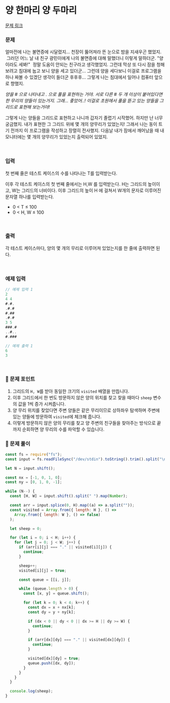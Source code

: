 # 양 한마리 양 두마리

[문제 링크](https://www.acmicpc.net/problem/11123)

### 문제

얼마전에 나는 불면증에 시달렸지... 천장이 뚫어져라 뜬 눈으로 밤을 지새우곤 했었지.  그러던 어느 날 내 친구 광민이에게 나의 불면증에 대해 말했더니 이렇게 말하더군. "양이라도 세봐!"  정말 도움이 안되는 친구라고 생각했었지. 그런데 막상 또 다시 잠을 청해보려고 침대에 눕고 보니 양을 세고 있더군... 그런데 양을 세다보니 이걸로 프로그램을 하나 짜볼 수 있겠단 생각이 들더군 후후후... 그렇게 나는 침대에서 일어나 컴퓨터 앞으로 향했지.

_양을 # 으로 나타내고 . 으로 풀을 표현하는 거야. 서로 다른 # 두 개 이상이 붙어있다면 한 무리의 양들이 있는거지. 그래... 좋았어..! 이걸로 초원에서 풀을 뜯고 있는 양들을 그리드로 표현해 보는거야!_

그렇게 나는 양들을 그리드로 표현하고 나니까 갑자기 졸렵기 시작했어. 하지만 난 너무 궁금했지. 내가 표현한 그 그리드 위에 몇 개의 양무리가 있었는지! 그래서 나는 동이 트기 전까지 이 프로그램을 작성하고 장렬히 전사했지. 다음날 내가 잠에서 깨어났을 때 내 모니터에는 몇 개의 양무리가 있었는지 출력되어 있었지.

<br/>

### 입력

첫 번째 줄은 테스트 케이스의 수를 나타나는 T를 입력받는다.

이후 각 테스트 케이스의 첫 번째 줄에서는 H,W 를 입력받는다. H는 그리드의 높이이고, W는 그리드의 너비이다. 이후 그리드의 높이 H 에 걸쳐서 W개의 문자로 이루어진 문자열 하나를 입력받는다.

- 0 < T ≤ 100
- 0 < H, W ≤ 100

<br/>

### 출력

각 테스트 케이스마다, 양의 몇 개의 무리로 이루어져 있었는지를 한 줄에 출력하면 된다.

<br/>

### 예제 입력

```jsx
// 예제 입력 1
2
4 4
#.#.
.#.#
#.##
.#.#
3 5
###.#
..#..
#.###

// 예제 출력 1
6
3
```

<br/>

### 📕 문제 포인트

1. 그리드의 `H, W`를 받아 동일한 크기의 `visited` 배열을 만듭니다.
2. 이후 그리드에서 한 번도 방문하지 않은 양의 위치를 찾고 찾을 때마다 `sheep` 변수의 값을 1씩 증가 시켜줍니다.
3. 양 무리 위치를 찾았다면 주변 양들은 같은 무리이므로 상하좌우 탐색하며 주변에 있는 양들에 방문하여 `visited`에 체크해 줍니다.
4. 이렇게 방문하지 않은 양의 무리를 찾고 양 주변의 친구들을 찾아주는 방식으로 끝까지 순회하면 양 무리의 수를 파악할 수 있습니다.

### 📝 문제 풀이

```js
const fs = require("fs");
const input = fs.readFileSync("/dev/stdin").toString().trim().split("\n");

let N = input.shift();

const nx = [-1, 0, 1, 0];
const ny = [0, 1, 0, -1];

while (N--) {
  const [H, W] = input.shift().split(" ").map(Number);

  const arr = input.splice(0, H).map((a) => a.split(""));
  const visited = Array.from({ length: H }, () =>
    Array.from({ length: W }, () => false)
  );

  let sheep = 0;

  for (let i = 0; i < H; i++) {
    for (let j = 0; j < W; j++) {
      if (arr[i][j] === "." || visited[i][j]) {
        continue;
      }

      sheep++;
      visited[i][j] = true;

      const queue = [[i, j]];

      while (queue.length > 0) {
        const [x, y] = queue.shift();

        for (let k = 0; k < 4; k++) {
          const dx = x + nx[k];
          const dy = y + ny[k];

          if (dx < 0 || dy < 0 || dx >= H || dy >= W) {
            continue;
          }

          if (arr[dx][dy] === "." || visited[dx][dy]) {
            continue;
          }

          visited[dx][dy] = true;
          queue.push([dx, dy]);
        }
      }
    }
  }

  console.log(sheep);
}
```
